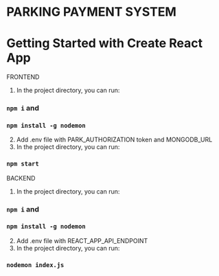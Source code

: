 # PARKING PAYMENT SYSTEM

# Getting Started with Create React App

FRONTEND

1. In the project directory, you can run:

### `npm i` and

### `npm install -g nodemon`

2. Add .env file with PARK_AUTHORIZATION token and MONGODB_URL
3. In the project directory, you can run:

### `npm start`

BACKEND

1. In the project directory, you can run:

### `npm i` and

### `npm install -g nodemon`

2. Add .env file with REACT_APP_API_ENDPOINT
3. In the project directory, you can run:

### `nodemon index.js`
